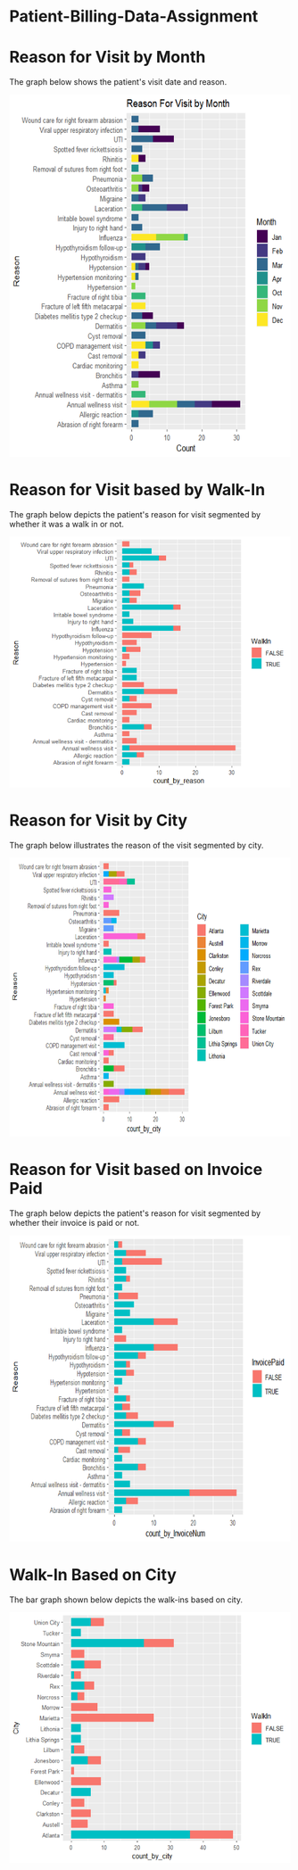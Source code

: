 # Patient-Billing-Data-Assignment
# Reason for Visit by Month 
<p> The graph below shows the patient's visit date and reason. </p>
<img src="images/Reason for Visit based on Month.png", height = 650, width = 700>

# Reason for Visit based by Walk-In
<p> The graph below depicts the patient's reason for visit segmented by whether it was a walk in or not. </p>
<img src="images/Reason for Visit based by Walk-In.png", height = 450, width = 600>

# Reason for Visit by City
<p> The graph below illustrates the reason of the visit segmented by city. </p>
<img src="images/Reason for Visit by City.png", height = 500, width = 900>

# Reason for Visit based on Invoice Paid
<p> The graph below depicts the patient's reason for visit segmented by whether their invoice is paid or not. </p>
<img src="images/Reason for Visit by Paid Invoice.png", height = 550, width = 1200>

# Walk-In Based on City
<p> The bar graph shown below depicts the walk-ins based on city.</p>
<img src="images/Walk-Ins by City.png", height = 450, width = 600>
